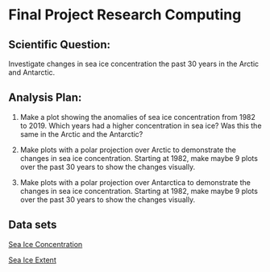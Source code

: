 # Final Project Research Computing

## Scientific Question:
Investigate changes in sea ice concentration the past 30 years in the Arctic and Antarctic. 

## Analysis Plan:

1. Make a plot showing the anomalies of sea ice concentration from 1982 to 2019. Which years had a higher concentration in sea ice? Was this the same in the Arctic and the Antarctic?  

2. Make plots with a polar projection over Arctic to demonstrate the changes in sea ice concentration. Starting at 1982, make maybe 9 plots over the past 30 years to show the changes visually. 

3. Make plots with a polar projection over Antarctica to demonstrate the changes in sea ice concentration. Starting at 1982, make maybe 9 plots over the past 30 years to show the changes visually. 

## Data sets 

[Sea Ice Concentration](https://www.esrl.noaa.gov/psd/thredds/fileServer/Datasets/noaa.oisst.v2/icec.mnmean.nc)

[Sea Ice Extent](https://nsidc.org/data/G02135/versions/3) 
